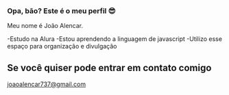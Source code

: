 ### Opa, bão?  Este é o meu perfil 😎

Meu nome é João Alencar.

-Estudo na Alura
-Estou aprendendo a linguagem de javascript
-Utilizo esse espaço para organização e divulgação 

## Se você quiser pode entrar em contato comigo 

joaoalencar737@gmail.com

![]()

